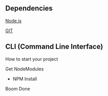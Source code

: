 ## Dependencies

[Node.js](https://nodejs.org/en/)

[GIT](https://git-scm.com/)

## CLI (Command Line Interface)
How to start your project

Get NodeModules
- NPM Install

Boom Done